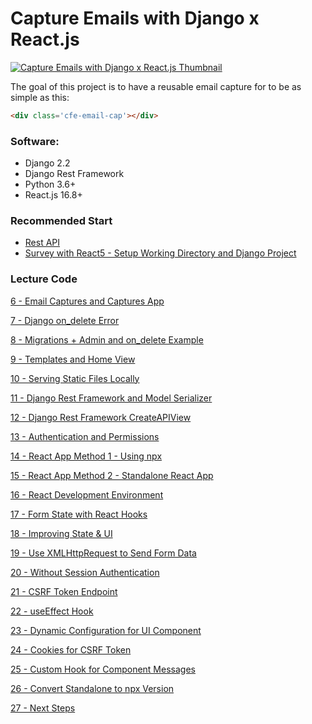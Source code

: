 # Capture Emails with Django x React.js

[![Capture Emails with Django x React.js Thumbnail](https://static.codingforentrepreneurs.com/media/projects/capture-emails-django-and-reactjs/images/share/Email_Cap-Django_-_React.jpg)
](https://www.codingforentrepreneurs.com/projects/capture-emails-django-and-reactjs)


The goal of this project is to have a reusable email capture for to be as simple as this:
```html
<div class='cfe-email-cap'></div>
```


### Software: 

- Django 2.2
- Django Rest Framework
- Python 3.6+
- React.js 16.8+



### Recommended Start

- [Rest API](https://kirr.co/cx7ktj)
- [Survey with React](https://kirr.co/y6dgwj)[5 - Setup Working Directory and Django Project](../../tree/bc83c8f0a48d549e04b78bf93f5677eaf2dd9c2b/)



### Lecture Code

[6 - Email Captures and Captures App](../../tree/3ad933b76b74a9034163629ab054ade491bae564/)

[7 - Django on_delete Error](../../tree/a4ac9b33272b45939c6bd1f9bf62ca2a2f696e75/)

[8 - Migrations + Admin and on_delete Example](../../tree/74580ca966d7cce968b06d8004a2911fe2f30a15/)

[9 - Templates and Home View](../../tree/cf47bc8bc859b221a5f9fb5355586baf60870d0c/)

[10 - Serving Static Files Locally](../../tree/241bd2c159ad41427c954a85edcb1b439cac2aa6/)

[11 - Django Rest Framework and Model Serializer](../../tree/86262fcc96bed0142fa012c6d1ca7ff035872db4/)

[12 - Django Rest Framework CreateAPIView](../../tree/57493eae54f1f0621c4b8e4063ebed576fd03298/)

[13 - Authentication and Permissions](../../tree/f6109e2f4de8b56dd839888010ec01a41f58f836/)

[14 - React App Method 1 - Using npx](../../tree/6fad46841780fa525e6977b44525dec7f9a273ae/)

[15 - React App Method 2 - Standalone React App](../../tree/160af9dc96800c257da102b992e4af2a782cc7a0/)

[16 - React Development Environment](../../tree/0a36b392123fd1743512dbefbeacc481f50df04a/)

[17 - Form State with React Hooks](../../tree/4855a5df85973bedac57161a370ca1cdcaf7447d/)

[18 - Improving State & UI](../../tree/12768133e2e70fa9e6455168184c9810784dcd08/)

[19 - Use XMLHttpRequest to Send Form Data](../../tree/fa6f5e809483d1edffbc067bdad53226ce1a0c70/)

[20 - Without Session Authentication](../../tree/9393d094f0dd24f1bff783b76f39ad30bea0a153/)

[21 - CSRF Token Endpoint](../../tree/58ef74b78fa55b966da91fd19f9dd99a9ae10050/)

[22 - useEffect Hook](../../tree/006e7b76c0142ca3216cdfebbc936bd9c9f78ad6/)

[23 - Dynamic Configuration for UI Component](../../tree/f438e9209261175b87ddf71be7391abe529982e0/)

[24 - Cookies for CSRF Token](../../tree/b29b9663a13732e98d9e473c1f77fb0ec39e7ee6/)

[25 - Custom Hook for Component Messages](../../tree/b0f4d53ac0dac8c91499d8bd3be207f4cb0ece62/)

[26 - Convert Standalone to npx Version](../../tree/44d5e62be5d5054ddb346c00f238e1257b88af92/)

[27 - Next Steps](../../tree/2715c384d64a300be80a19a06c5cd7ab8ad6339f/)

